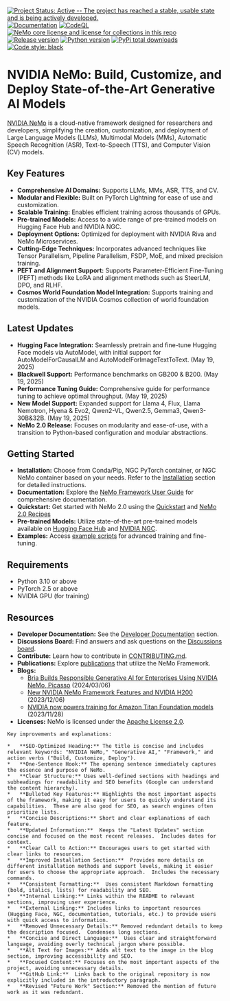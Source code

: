 [![Project Status: Active -- The project has reached a stable, usable state and is being actively developed.](http://www.repostatus.org/badges/latest/active.svg)](http://www.repostatus.org/#active)
[![Documentation](https://readthedocs.com/projects/nvidia-nemo/badge/?version=main)](https://docs.nvidia.com/deeplearning/nemo/user-guide/docs/en/main/)
[![CodeQL](https://github.com/nvidia/nemo/actions/workflows/codeql.yml/badge.svg?branch=main&event=push)](https://github.com/nvidia/nemo/actions/workflows/codeql.yml)
[![NeMo core license and license for collections in this repo](https://img.shields.io/badge/License-Apache%202.0-brightgreen.svg)](https://github.com/NVIDIA/NeMo/blob/master/LICENSE)
[![Release version](https://badge.fury.io/py/nemo-toolkit.svg)](https://badge.fury.io/py/nemo-toolkit)
[![Python version](https://img.shields.io/pypi/pyversions/nemo-toolkit.svg)](https://badge.fury.io/py/nemo-toolkit)
[![PyPi total downloads](https://static.pepy.tech/personalized-badge/nemo-toolkit?period=total&units=international_system&left_color=grey&right_color=brightgreen&left_text=downloads)](https://pepy.tech/project/nemo-toolkit)
[![Code style: black](https://img.shields.io/badge/code%20style-black-000000.svg)](https://github.com/psf/black)

# NVIDIA NeMo: Build, Customize, and Deploy State-of-the-Art Generative AI Models

[NVIDIA NeMo](https://github.com/NVIDIA/NeMo) is a cloud-native framework designed for researchers and developers, simplifying the creation, customization, and deployment of Large Language Models (LLMs), Multimodal Models (MMs), Automatic Speech Recognition (ASR), Text-to-Speech (TTS), and Computer Vision (CV) models.

## Key Features

*   **Comprehensive AI Domains:** Supports LLMs, MMs, ASR, TTS, and CV.
*   **Modular and Flexible:** Built on PyTorch Lightning for ease of use and customization.
*   **Scalable Training:** Enables efficient training across thousands of GPUs.
*   **Pre-trained Models:** Access to a wide range of pre-trained models on Hugging Face Hub and NVIDIA NGC.
*   **Deployment Options:** Optimized for deployment with NVIDIA Riva and NeMo Microservices.
*   **Cutting-Edge Techniques:** Incorporates advanced techniques like Tensor Parallelism, Pipeline Parallelism, FSDP, MoE, and mixed precision training.
*   **PEFT and Alignment Support:** Supports Parameter-Efficient Fine-Tuning (PEFT) methods like LoRA and alignment methods such as SteerLM, DPO, and RLHF.
*   **Cosmos World Foundation Model Integration:** Supports training and customization of the NVIDIA Cosmos collection of world foundation models.

## Latest Updates

*   **Hugging Face Integration:** Seamlessly pretrain and fine-tune Hugging Face models via AutoModel, with initial support for AutoModelForCausalLM and AutoModelForImageTextToText. (May 19, 2025)
*   **Blackwell Support:** Performance benchmarks on GB200 & B200. (May 19, 2025)
*   **Performance Tuning Guide:** Comprehensive guide for performance tuning to achieve optimal throughput. (May 19, 2025)
*   **New Model Support:** Expanded support for Llama 4, Flux, Llama Nemotron, Hyena & Evo2, Qwen2-VL, Qwen2.5, Gemma3, Qwen3-30B&32B. (May 19, 2025)
*   **NeMo 2.0 Release:** Focuses on modularity and ease-of-use, with a transition to Python-based configuration and modular abstractions.

## Getting Started

*   **Installation:** Choose from Conda/Pip, NGC PyTorch container, or NGC NeMo container based on your needs. Refer to the [Installation](#install-nemo-framework) section for detailed instructions.
*   **Documentation:** Explore the [NeMo Framework User Guide](https://docs.nvidia.com/deeplearning/nemo/user-guide/docs/en/main/) for comprehensive documentation.
*   **Quickstart:** Get started with NeMo 2.0 using the [Quickstart](https://docs.nvidia.com/nemo-framework/user-guide/latest/nemo-2.0/quickstart.html) and [NeMo 2.0 Recipes](https://github.com/NVIDIA/NeMo/blob/main/nemo/collections/llm/recipes)
*   **Pre-trained Models:** Utilize state-of-the-art pre-trained models available on [Hugging Face Hub](https://huggingface.co/models?library=nemo&sort=downloads&search=nvidia) and [NVIDIA NGC](https://catalog.ngc.nvidia.com/models?query=nemo&orderBy=weightPopularDESC).
*   **Examples:** Access [example scripts](https://github.com/NVIDIA/NeMo/tree/main/examples) for advanced training and fine-tuning.

## Requirements

*   Python 3.10 or above
*   PyTorch 2.5 or above
*   NVIDIA GPU (for training)

## Resources

*   **Developer Documentation:** See the [Developer Documentation](#developer-documentation) section.
*   **Discussions Board:** Find answers and ask questions on the [Discussions board](https://github.com/NVIDIA/NeMo/discussions).
*   **Contribute:**  Learn how to contribute in [CONTRIBUTING.md](https://github.com/NVIDIA/NeMo/blob/stable/CONTRIBUTING.md).
*   **Publications:** Explore [publications](https://nvidia.github.io/NeMo/publications/) that utilize the NeMo Framework.
*   **Blogs:**
    *   [Bria Builds Responsible Generative AI for Enterprises Using NVIDIA NeMo, Picasso](https://blogs.nvidia.com/blog/bria-builds-responsible-generative-ai-using-nemo-picasso/) (2024/03/06)
    *   [New NVIDIA NeMo Framework Features and NVIDIA H200](https://developer.nvidia.com/blog/new-nvidia-nemo-framework-features-and-nvidia-h200-supercharge-llm-training-performance-and-versatility/) (2023/12/06)
    *   [NVIDIA now powers training for Amazon Titan Foundation models](https://blogs.nvidia.com/blog/nemo-amazon-titan/) (2023/11/28)
*   **Licenses:** NeMo is licensed under the [Apache License 2.0](https://github.com/NVIDIA/NeMo?tab=Apache-2.0-1-ov-file).
```
Key improvements and explanations:

*   **SEO-Optimized Heading:** The title is concise and includes relevant keywords: "NVIDIA NeMo," "Generative AI," "Framework," and action verbs ("Build, Customize, Deploy").
*   **One-Sentence Hook:** The opening sentence immediately captures the essence and purpose of NeMo.
*   **Clear Structure:** Uses well-defined sections with headings and subheadings for readability and SEO benefits (Google can understand the content hierarchy).
*   **Bulleted Key Features:** Highlights the most important aspects of the framework, making it easy for users to quickly understand its capabilities.  These are also good for SEO, as search engines often prioritize lists.
*   **Concise Descriptions:** Short and clear explanations of each feature.
*   **Updated Information:**  Keeps the "Latest Updates" section concise and focused on the most recent releases.  Includes dates for context.
*   **Clear Call to Action:** Encourages users to get started with clear links to resources.
*   **Improved Installation Section:**  Provides more details on different installation methods and support levels, making it easier for users to choose the appropriate approach.  Includes the necessary commands.
*   **Consistent Formatting:**  Uses consistent Markdown formatting (bold, italics, lists) for readability and SEO.
*   **Internal Linking:** Links within the README to relevant sections, improving user experience.
*   **External Linking:** Includes links to important resources (Hugging Face, NGC, documentation, tutorials, etc.) to provide users with quick access to information.
*   **Removed Unnecessary Details:** Removed redundant details to keep the description focused.  Condenses long sections.
*   **Concise and Direct Language:**  Uses clear and straightforward language, avoiding overly technical jargon where possible.
*   **Alt Text for Images:** Adds alt text to the image in the blog section, improving accessibility and SEO.
*   **Focused Content:** Focuses on the most important aspects of the project, avoiding unnecessary details.
*   **GitHub Link:**  Links back to the original repository is now explicitly included in the introductory paragraph.
*   **Revised "Future Work" Section:** Removed the mention of future work as it was redundant.